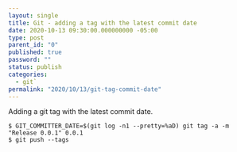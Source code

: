 ```yaml
---
layout: single
title: Git - adding a tag with the latest commit date
date: 2020-10-13 09:30:00.000000000 -05:00
type: post
parent_id: "0"
published: true
password: ""
status: publish
categories:
  - git`
permalink: "2020/10/13/git-tag-commit-date"
---
```


Adding a git tag with the latest commit date.
```
$ GIT_COMMITTER_DATE=$(git log -n1 --pretty=%aD) git tag -a -m "Release 0.0.1" 0.0.1
$ git push --tags
```